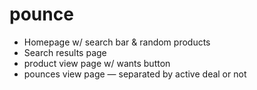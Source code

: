 # pounce


- Homepage w/ search bar & random products
- Search results page
- product view page w/ wants button
- pounces view page — separated by active deal or not
